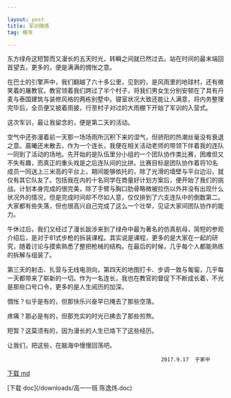 ```yaml
---

layout: post
title: 军训随感
tag: 瞎写

---
```


东方绿舟这短暂而又漫长的五天时光，转瞬之间就已然过去。站在时间的最末端回首望去，更多的，便是满满的惆怅之意。

在巴士的引擎声中，我们翻越了六十多公里，见到的，是风雨里的地球村，还有微笑着的屠教官。教官领着我们跨过了半个村子，将我们男女生分别安顿在了具有丹麦与泰国建筑与装修风格的两栋别墅中。寝室状况大致还能让人满意，将内务整理完毕后，全员便又披着雨披，行至村子对过的大雨棚下开始了军训的入营式。

这次军训，最让我留念的，便是第二天的活动。

空气中还弥漫着前一天那一场场雨所沉积下来的湿气，但骄阳的热潮丝毫没有衰退之意。晨曦还未散去，作为一个连长，我便在相关活动老师的带领下伴着我的连队一同到了活动的场地。先开始的是队伍里分小组的一个团队协作类比赛，困难但又不失有趣，而真正的重头戏是之后连队间的比拼。比赛目标是团队协作着将10名成员一同送上三米高的平台上，期间能够依托的，除了光滑的墙壁与平台边沿，就仅有其它队友了。包括我在内的十名同学在商量好计划方案后，便开始了我们的挑战。计划本身完成的很完美，除了手臂与胸口肋骨略微被拉伤以外并没有出现什么状况外的情况，但是完成时间却不尽如人意，仅仅排到了六支连队中的倒数第二。大家都有些失落，但也很高兴自己完成了这么一个壮举，见证大家间团队协作的能力。

午休过后，我们又经过了漫长跋涉来到了绿舟中最为著名的仿真航母，简短的参观介绍后，是对于81式步枪的拆装课程。其实说是课程，更多的是大家在一起的研究，随着讨论与摸索熟悉了整把枪械的结构。在最后的时候，几乎每个人都能熟练的拆解与组装了。

第三天的射击、扎营与无线电测向，第四天的地图打卡、步调一致与匍匐，几乎每一天都带来了崭新的一切。作为一名连长，我也在教官的督促下不断成长着，不光是那些口号口令，更多的是人生阅历的加深。

惆怅？似乎是有的，但那快乐兴奋早已掩去了那些空落。

疼痛？那必是有的，但那充实的时光已拂去了那些煎熬。

短暂？这莫须有的，因为漫长的人生已烙下了这些经历。

让我们，把这些，在脑海中慢慢回荡吧。



                                                      2017.9.17  于家中

[下载 md](/_posts/2017-09-17-juxun.md)

[下载 doc](/downloads/高一一班 陈逸炜.doc)
